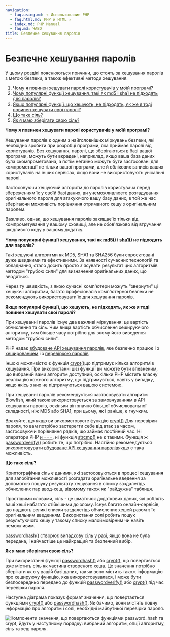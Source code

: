 ```yaml
---
navigation:
  - faq.using.md: « Использование PHP
  - faq.html.md: PHP и HTML »
  - index.md: PHP Manual
  - faq.md: ЧАВО
title: Безпечне хешування паролів
---
```

# Безпечне хешування паролів

У цьому розділі пояснюються причини, що стоять за хешування паролів з метою безпеки, а також ефективні методи хешування.

1.  [Чому я повинен хешувати паролі користувачів у моїй програмі?](#faq.passwords.hashing)
2.  [Чому популярні функції хешування, такі як md5 і sha1 не підходять для паролів?](#faq.passwords.fasthash)
3.  [Якщо популярні функції, що хешують, не підходять, як же я тоді повинен хешувати свої паролі?](#faq.passwords.bestpractice)
4.  [Що таке сіль?](#faq.passwords.salt)
5.  [Як я маю зберігати свою сіль?](#faq.password.storing-salts)

**Чому я повинен хешувати паролі користувачів у моїй програмі?**

Хешування паролів є одним з найголовніших міркувань безпеки, які необхідно зробити при розробці програми, яка приймає паролі від користувачів. Без хешування, паролі, що зберігаються в базі вашої програми, можуть бути вкрадені, наприклад, якщо ваша база даних була скомпрометована, а потім негайно можуть бути застосовані для компрометації не тільки вашої програми, але й облікових записів ваших користувачів на інших сервісах, якщо вони не використовують унікальні паролі.

Застосовуючи хешуючий алгоритм до паролів користувача перед збереженням їх у своїй базі даних, ви унеможливлюєте розгадування оригінального пароля для атакуючого вашу базу даних, в той же час зберігаючи можливість порівняння отриманого хешу з оригінальним паролем.

Важливо, однак, що хешування паролів захищає їх тільки від компрометування у вашому сховищі, але не обов'язково від втручання шкідливого коду у вашому додатку.

**Чому популярні функції хешування, такі як [md5()](function.md5.md) і [sha1()](function.sha1.md) не підходять для паролів?**

Такі хешуючі алгоритми як MD5, SHA1 та SHA256 були спроектовані дуже швидкими та ефективними. За наявності сучасних технологій та обладнання, стало досить просто з'ясувати результат цих алгоритмів методом "грубою сили" для визначення оригінальних даних, що вводяться.

Через ту швидкість, з якою сучасні комп'ютери можуть "звернути" ці хешуючі алгоритми, багато професіоналів комп'ютерної безпеки не рекомендують використовувати їх для хешування паролів.

**Якщо популярні функції, що хешують, не підходять, як же я тоді повинен хешувати свої паролі?**

При хешуванні паролів існує два важливі міркування: це вартість обчислення та сіль. Чим вища вартість обчислення хешируючого алгоритму, тим більше часу потрібно для злому його виведення методом "грубою сили".

PHP надає [вбудоване API хешування паролів](book.password.md), яке безпечно працює і з [хешированием](function.password-hash.html) і з [перевіркою паролів](function.password-verify.html)

Іншою можливістю є функція [crypt()](function.crypt.md)що підтримує кілька алгоритмів хешування. При використанні цієї функції ви можете бути впевненим, що вибраний вами алгоритм доступний, оскільки PHP містить власну реалізацію кожного алгоритму, що підтримується, навіть у випадку, якщо якісь з них не підтримуються вашою системою.

При хешуванні паролів рекомендується застосовувати алгоритм Blowfish, який також використовується за замовчуванням в API хешування паролів, оскільки він значно більшої обчислювальної складності, ніж MD5 або SHA1, при цьому, як і раніше, є гнучким.

Врахуйте, що якщо ви використовуєте функцію [crypt()](function.crypt.md) Для перевірки пароля, то вам потрібно застерегти себе від атак за часом, застосовуючи порівняння рядків, що займає постійний час. Ні оператори PHP [и ===](language.operators.comparison.md), ні функція [strcmp()](function.strcmp.md) не є такими. Функція ж [passwordverify()](function.password-verify.html) робить те, що потрібно. Настійно рекомендується використовувати [вбудоване API хешування паролів](book.password.md)якщо є така можливість.

**Що таке сіль?**

Криптографічна сіль є даними, які застосовуються в процесі хешування для запобігання можливості розгадати оригінальне введення за допомогою пошуку результату хешування в списку заздалегідь обчислених пар ввод-хеш, відомому також як "райдужна" таблиця.

Простішими словами, сіль - це шматочок додаткових даних, які роблять ваші хеші набагато стійкішими до злому. Існує багато онлайн-сервісів, що надають великі списки заздалегідь обчислених хешей разом з їх оригінальним введенням. Використання солі робить пошук результуючого хешу у такому списку малоймовірним чи навіть неможливим.

[passwordhash()](function.password-hash.html) створює випадкову сіль у разі, якщо вона не була передана, і найчастіше це найкращий та безпечний вибір.

**Як я маю зберігати свою сіль?**

При використанні функції [passwordhash()](function.password-hash.html) або [crypt()](function.crypt.md), що повертається вже містить сіль як частина створеного хеша. Це значення потрібно зберігати як є у вашій базі даних, так як воно містить також інформацію про хешируючу функцію, яка використовувалася, і може бути безпосередньо передано до функцій [passwordverify()](function.password-verify.html) або [crypt()](function.crypt.md) під час перевірки пароля.

Наступна діаграма показує формат значення, що повертається функціями [crypt()](function.crypt.md) або [passwordhash()](function.password-hash.html). Як бачимо, вони містять повну інформацію про алгоритм і солі, необхідні майбутньої перевірки пароля.

![Компоненти значення, що повертаються функціями password_hash та crypt, йдуть у наступному порядку:
вибраний алгоритм, опції алгоритму, сіль та хеш пароля.](images/2a34c7f2e658f6ae74f3869f2aa5886f-crypt-text-rendered.svg)

